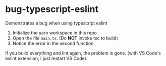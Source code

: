 # bug-typescript-eslint
Demonstrates a bug when using typescript eslint


1. Initialize the yarn workspace in this repo
2. Open the file `main.ts`.  (Do **NOT** invoke tsc to build)
3. Notice the error in the second function

If you build everything and lint again, the problem is gone. (with VS Code's eslint extension, I just restart VS Code).